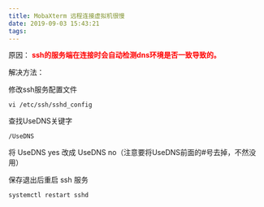 ```yaml
---
title: MobaXterm 远程连接虚拟机很慢
date: 2019-09-03 15:43:21
tags:
---
```


原因： **<font color="red">ssh的服务端在连接时会自动检测dns环境是否一致导致的。</font>**

解决方法：

修改ssh服务配置文件

```
vi /etc/ssh/sshd_config
```

查找UseDNS关键字

```
/UseDNS
```

将 UseDNS yes 改成 UseDNS no（注意要将UseDNS前面的#号去掉，不然没用）

保存退出后重启 ssh 服务

```
systemctl restart sshd
```
